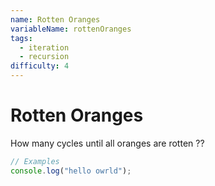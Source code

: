 ```yaml
---
name: Rotten Oranges
variableName: rottenOranges
tags:
  - iteration
  - recursion
difficulty: 4
---
```


# Rotten Oranges

How many cycles until all oranges are rotten ??

```javascript
// Examples
console.log("hello owrld");
```
